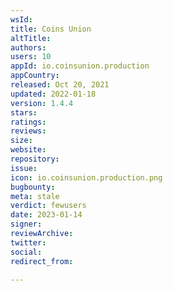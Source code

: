 ```yaml
---
wsId: 
title: Coins Union
altTitle: 
authors: 
users: 10
appId: io.coinsunion.production
appCountry: 
released: Oct 20, 2021
updated: 2022-01-18
version: 1.4.4
stars: 
ratings: 
reviews: 
size: 
website: 
repository: 
issue: 
icon: io.coinsunion.production.png
bugbounty: 
meta: stale
verdict: fewusers
date: 2023-01-14
signer: 
reviewArchive: 
twitter: 
social: 
redirect_from: 

---
```


